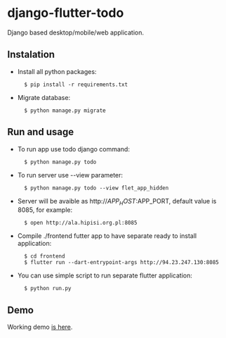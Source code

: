# django-flutter-todo
Django based desktop/mobile/web application.

## Instalation
- Install all python packages:

        $ pip install -r requirements.txt
- Migrate database:

        $ python manage.py migrate

## Run and usage
- To run app use todo django command:
    
        $ python manage.py todo
- To run server use --view parameter:
  
        $ python manage.py todo --view flet_app_hidden
- Server will be avaible as http://$APP_HOST:$APP_PORT, default value is 8085, for example:

        $ open http://ala.hipisi.org.pl:8085
- Compile ./frontend futter app to have separate ready to install application:

        $ cd frontend
        $ flutter run --dart-entrypoint-args http://94.23.247.130:8085
- You can use simple script to run separate flutter application:

        $ python run.py

## Demo

Working demo [is here](http://ala.hipisi.org.pl:8085).